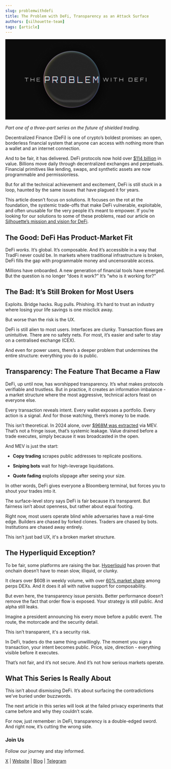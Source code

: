```yaml
---
slug: problemwithdefi
title: The Problem with DeFi, Transparency as an Attack Surface
authors: [silhouette-team]
tags: [article]
---
```


![Test image](./images/defi-problem-header.png)

_Part one of a three-part series on the future of shielded trading._

Decentralized Finance (DeFi) is one of crypto’s boldest promises: an open, borderless financial system that anyone can access with nothing more than a wallet and an internet connection.

And to be fair, it has delivered. DeFi protocols now hold over [$114 billion](https://defillama.com/) in value. Billions move daily through decentralized exchanges and perpetuals. Financial primitives like lending, swaps, and synthetic assets are now programmable and permissionless.

But for all the technical achievement and excitement, DeFi is still stuck in a loop, haunted by the same issues that have plagued it for years.

This article doesn’t focus on solutions. It focuses on the rot at the foundation, the systemic trade-offs that make DeFi vulnerable, exploitable, and often unusable for the very people it’s meant to empower. If you’re looking for our solutions to some of these problems, read our article on [Silhouette’s mission and vision for DeFi](/blog/redefiningdefi).

## The Good: DeFi Has Product-Market Fit
DeFi _works_. It’s global. It’s composable. And it’s accessible in a way that TradFi never could be. In markets where traditional infrastructure is broken, DeFi fills the gap with programmable money and uncensorable access.

Millions have onboarded. A new generation of financial tools have emerged. But the question is no longer “does it work?” It’s “who is it working for?”

## The Bad: It’s Still Broken for Most Users
Exploits. Bridge hacks. Rug pulls. Phishing. It’s hard to trust an industry where losing your life savings is one misclick away.

But worse than the risk is the UX.

DeFi is still alien to most users. Interfaces are clunky. Transaction flows are unintuitive. There are no safety nets. For most, it’s easier and safer to stay on a centralised exchange (CEX).

And even for power users, there’s a deeper problem that undermines the entire structure: everything you do is public.

## Transparency: The Feature That Became a Flaw
DeFi, up until now, has worshipped transparency. It’s what makes protocols verifiable and trustless. But in practice, it creates an information imbalance - a market structure where the most aggressive, technical actors feast on everyone else.

Every transaction reveals intent. Every wallet exposes a portfolio. Every action is a signal. And for those watching, there’s money to be made.

This isn’t theoretical. In 2024 alone, over [$968M was extracted](https://www.eigenphi.io/) via MEV. That’s not a fringe issue, that’s systemic leakage. Value drained before a trade executes, simply because it was broadcasted in the open.

And MEV is just the start:

- **Copy trading** scrapes public addresses to replicate positions.

- **Sniping bots** wait for high-leverage liquidations.

- **Quote fading** exploits slippage after seeing your size.

In other words, DeFi gives everyone a Bloomberg terminal, but forces you to shout your trades into it.

The surface-level story says DeFi is fair because it’s transparent. But fairness isn’t about openness, but rather about equal footing.

Right now, most users operate blind while adversaries have a real-time edge. Builders are chased by forked clones. Traders are chased by bots. Institutions are chased away entirely.

This isn’t just bad UX, it's a broken market structure.

## The Hyperliquid Exception?
To be fair, some platforms are raising the bar. [Hyperliquid](https://hyperfoundation.org/) has proven that onchain doesn’t have to mean slow, illiquid, or clunky.

It clears over $60B in weekly volume, with over [60% market share](https://dune.com/uwusanauwu/perps) among perps DEXs. And it does it all with native support for composability.

But even here, the transparency issue persists. Better performance doesn’t remove the fact that order flow is exposed. Your strategy is still public. And alpha still leaks.

Imagine a president announcing his every move before a public event. The route, the motorcade and the security detail.

This isn’t transparent, it's a security risk.

In DeFi, traders do the same thing unwillingly. The moment you sign a transaction, your intent becomes public. Price, size, direction - everything visible before it executes.

That’s not fair, and it’s not secure. And it’s not how serious markets operate.

## What This Series Is Really About
This isn’t about dismissing DeFi. It’s about surfacing the contradictions we’ve buried under buzzwords.

The next article in this series will look at the failed privacy experiments that came before and why they couldn’t scale.

For now, just remember: in DeFi, transparency is a double-edged sword. And right now, it’s cutting the wrong side.

### Join Us
Follow our journey and stay informed.

[X](https://x.com/silhouette_ex) | [Website](https://silhouette.exchange/)  | [Blog](https://docs.silhouette.exchange/blog) | [Telegram](https://t.me/silhouette_exchange)